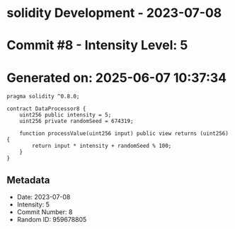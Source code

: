﻿# solidity Development - 2023-07-08
# Commit #8 - Intensity Level: 5
# Generated on: 2025-06-07 10:37:34
```solidity
pragma solidity ^0.8.0;

contract DataProcessor8 {
    uint256 public intensity = 5;
    uint256 private randomSeed = 674319;

    function processValue(uint256 input) public view returns (uint256) {
        return input * intensity + randomSeed % 100;
    }
}
```
## Metadata
- Date: 2023-07-08
- Intensity: 5
- Commit Number: 8
- Random ID: 959678805
